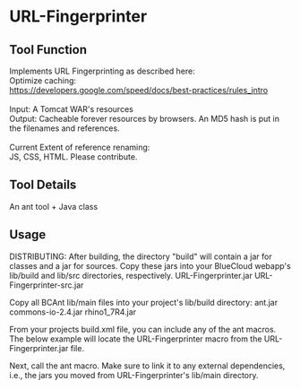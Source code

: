 # URL-Fingerprinter


## Tool Function

Implements URL Fingerprinting as described here: <br>
Optimize caching: <br>
https://developers.google.com/speed/docs/best-practices/rules_intro <br>
<br>
Input: A Tomcat WAR's resources <br>
Output: Cacheable forever resources by browsers. An MD5 hash is put in the filenames and references. <br>
<br>
Current Extent of reference renaming: <br>
JS, CSS, HTML.
Please contribute.

## Tool Details
An ant tool + Java class

## Usage

DISTRIBUTING:
After building, the directory "build" will contain a jar for classes and a jar for sources. Copy these jars into your BlueCloud webapp's lib/build and lib/src directories, respectively.
URL-Fingerprinter.jar
URL-Fingerprinter-src.jar

Copy all BCAnt lib/main files into your project's lib/build directory:
ant.jar
commons-io-2.4.jar
rhino1_7R4.jar

From your projects build.xml file, you can include any of the ant macros. The below example will locate the URL-Fingerprinter macro from the URL-Fingerprinter.jar file.
  <blockquote>
  <include>
		<javaresource name="URL-Fingerprinter.xml">
			<classpath location="${build.lib.dir}/URL-Fingerprinter.jar"/>
		</javaresource>
	</include>
  </blockquote>


Next, call the ant macro. Make sure to link it to any external dependencies, i.e., the jars you moved from URL-Fingerprinter's lib/main directory.

  <blockquote>
  <URL-Fingerprintize
		war-temp-dir="${build.dir.webresources}"
		build-dir="${build.dir}"
		reference-file="${build.dir}/md5-map.properties"
		dependency-classpath="${build.lib.dir}/commons-io-2.4.jar;${build.lib.dir}/rhino1_7R4.jar;${build.lib.dir}/URL-Fingerprinter.jar;${build.lib.dir}/ant.jar;"
	>
		<hash-files>
			<fileset dir="${build.dir.webresources}" >
				<include name="**/*.css" />
				<include name="**/*.json" />
				<include name="**/*.js" />
				<include name="**/*.jpg" />
				<include name="**/*.gif" />
				<include name="**/*.png" />
				<include name="**/*.ico" />
				<exclude name="extjs/" />
			</fileset>
		</hash-files>
		<modify-files>
			<fileset dir="@{war-temp-dir}">
				<include name="**/*.js" />
				<include name="**/*.css" />
				<include name="**/*.html" />
				<exclude name="extjs/**/*" />
			</fileset>
		</modify-files>
	</URL-Fingerprintize>
  </blockquote>





